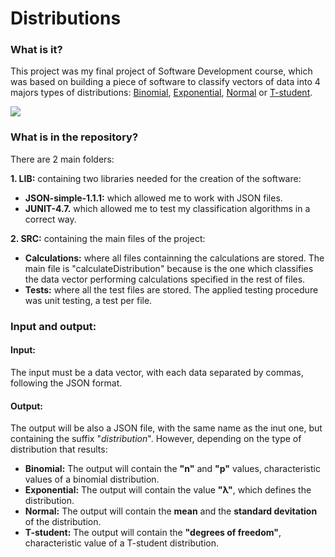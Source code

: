 # Distributions

### What is it?
This project was my final project of Software Development course, which was based on building a piece of software to classify vectors of data into 4 majors types of distributions: <a href="https://en.wikipedia.org/wiki/Binomial_distribution">Binomial</a>, <a href="https://en.wikipedia.org/wiki/Exponential_distribution">Exponential</a>, <a href="https://en.wikipedia.org/wiki/Normal_distribution">Normal</a> or <a href="https://en.wikipedia.org/wiki/Student%27s_t-distribution">T-student</a>.

<img align="center" src="https://upload.wikimedia.org/wikipedia/commons/7/75/Binomial_distribution_pmf.svg">

### What is in the repository?
There are 2 main folders:

<b>1. LIB:</b> containing two libraries needed for the creation of the software:

  * <b>JSON-simple-1.1.1:</b> which allowed me to work with JSON files.<br>
  * <b>JUNIT-4.7.</b> which allowed me to test my classification algorithms in a correct way.
  
<b>2. SRC:</b> containing the main files of the project:

  * <b>Calculations:</b> where all files containning the calculations are stored. The main file is "calculateDistribution" because is the one which classifies the data vector performing calculations specified in the rest of files.<br>
  * <b>Tests:</b> where all the test files are stored. The applied testing procedure was unit testing, a test per file.
  
### Input and output:

#### Input:
The input must be a data vector, with each data separated by commas, following the JSON format.

#### Output:
The output will be also a JSON file, with the same name as the inut one, but containing the suffix "_distribution_<current time>". However, depending on the type of distribution that results:

* <b>Binomial:</b> The output will contain the <b>"n"</b> and <b>"p"</b> values, characteristic values of a binomial distribution.
* <b>Exponential:</b> The output will contain the value <b>"λ"</b>, which defines the distribution.
* <b>Normal:</b> The output will contain the <b>mean</b> and the <b>standard devitation</b> of the distribution.
* <b>T-student:</b> The output will contain the <b>"degrees of freedom"</b>, characteristic value of a T-student distribution.
